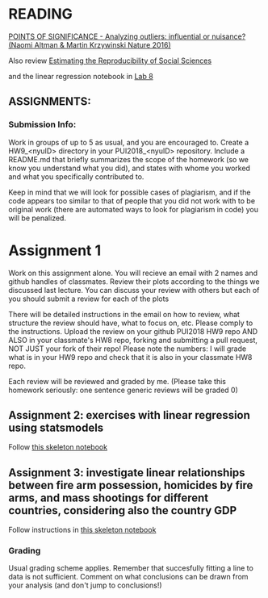 # READING

[POINTS OF SIGNIFICANCE - Analyzing outliers: influential or nuisance? (Naomi Altman & Martin Krzywinski Nature 2016)](
https://www.nature.com/nmeth/journal/v13/n4/pdf/nmeth.3812.pdf)

Also review [Estimating the Reproducibility of Social Sciences](http://www.sciencemag.org/content/349/6251/aac4716.full.pdf)

and the linear regression notebook in [Lab 8](https://github.com/fedhere/PUI2018_fb55/blob/master/Lab8_fb55/genderIncomeBias.ipynb)


## ASSIGNMENTS:

### Submission Info:

Work in groups of up to 5 as usual, and you are encouraged to. 
Create a HW9\_\<nyuID\> directory in your PUI2018\_\<nyuID\> repository. 
Include a README.md that briefly summarizes the scope of the homework (so we know you understand what you did), 
and states with whome you worked and what you specifically contributed to. 

Keep in mind that we will look for possible cases of plagiarism, 
and if the code appears too similar to that of people that you did not work with to be original work 
(there are automated ways to look for plagiarism in code) you will be penalized.


# Assignment 1
Work on this assignment alone.
You will recieve an email with 2 names and github handles of classmates. 
Review their plots according to the things we discussed last lecture. 
You can discuss your review with others but each of you should submit a review for each of the plots

There will be detailed instructions in the email on how to review, 
what structure the review should have, 
what to focus on, etc. 
Please comply to the instructions. 
Upload the review on your github PUI2018 HW9 repo 
AND ALSO in your classmate's HW8 repo, forking and submitting a pull request, NOT JUST your fork of their repo! 
Please note the numbers: I will grade what is in your HW9 repo and check that it is also in your classmate HW8 
repo.

Each review will be reviewed and graded by me. 
(Please take this homework seriously: one sentence generic reviews will be graded 0)

## Assignment 2: exercises with linear regression using statsmodels
Follow [this skeleton notebook](https://github.com/fedhere/PUI2018_fb55/blob/master/HW9_fb55/Assignment2_instructions.ipynb)


## Assignment 3: investigate linear relationships between fire arm possession, homicides by fire arms, and mass shootings for different countries, considering also the country GDP


Follow instructions in [this skeleton notebook](https://github.com/fedhere/PUI2018_fb55/blob/master/HW9_fb55/Assignment3_instructions.ipynb)

### Grading 
Usual grading scheme applies. Remember that succesfully fitting a line to data is not sufficient. Comment on what conclusions can be drawn from your analysis (and don't jump to conclusions!)
